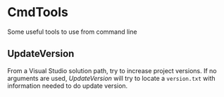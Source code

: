 # CmdTools

Some useful tools to use from command line

## UpdateVersion

From a Visual Studio solution path, try to increase project versions. If no arguments are used, *UpdateVersion* will try to locate a `version.txt` with information needed to do update version.
